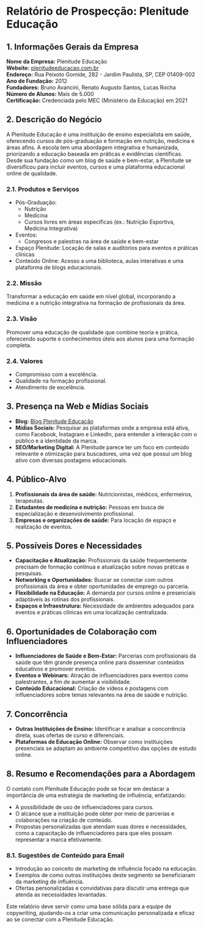 # Relatório de Prospecção: Plenitude Educação

## 1. Informações Gerais da Empresa

**Nome da Empresa:** Plenitude Educação  
**Website:** [plenitudeeducacao.com.br](https://plenitudeeducacao.com.br)  
**Endereço:** Rua Peixoto Gomide, 282 - Jardim Paulista, SP, CEP 01409-002  
**Ano de Fundação:** 2012  
**Fundadores:** Bruno Avancini, Renato Augusto Santos, Lucas Rocha  
**Número de Alunos:** Mais de 5.000  
**Certificação:** Credenciada pelo MEC (Ministério da Educação) em 2021  

## 2. Descrição do Negócio

A Plenitude Educação é uma instituição de ensino especialista em saúde, oferecendo cursos de pós-graduação e formação em nutrição, medicina e áreas afins. A escola tem uma abordagem integrativa e humanizada, priorizando a educação baseada em práticas e evidências científicas. Desde sua fundação como um blog de saúde e bem-estar, a Plenitude se diversificou para incluir eventos, cursos e uma plataforma educacional online de qualidade.

### 2.1. Produtos e Serviços
- Pós-Graduação:
  - Nutrição
  - Medicina
  - Cursos livres em áreas específicas (ex.: Nutrição Esportiva, Medicina Integrativa)
- Eventos: 
  - Congresos e palestras na área de saúde e bem-estar
- Espaço Plenitude: Locação de salas e auditórios para eventos e práticas clínicas
- Conteúdo Online: Acesso a uma biblioteca, aulas interativas e uma plataforma de blogs educacionais.

### 2.2. Missão
Transformar a educação em saúde em nível global, incorporando a medicina e a nutrição integrativa na formação de profissionais da área.

### 2.3. Visão
Promover uma educação de qualidade que combine teoria e prática, oferecendo suporte e conhecimentos úteis aos alunos para uma formação completa.

### 2.4. Valores
- Compromisso com a excelência.
- Qualidade na formação profissional.
- Atendimento de excelência.

## 3. Presença na Web e Mídias Sociais
    
- **Blog:** [Blog Plenitude Educação](https://blog.plenitudeeducacao.com.br)
- **Mídias Sociais:** Pesquisar as plataformas onde a empresa está ativa, como Facebook, Instagram e LinkedIn, para entender a interação com o público e a identidade da marca.
- **SEO/Marketing Digital:** A Plenitude parece ter um foco em conteúdo relevante e otimização para buscadores, uma vez que possui um blog ativo com diversas postagens educacionais.

## 4. Público-Alvo

1. **Profissionais da área de saúde:** Nutricionistas, médicos, enfermeiros, terapeutas.
2. **Estudantes de medicina e nutrição:** Pessoas em busca de especialização e desenvolvimento profissional.
3. **Empresas e organizações de saúde:** Para locação de espaço e realização de eventos.

## 5. Possíveis Dores e Necessidades

- **Capacitação e Atualização:** Profissionais da saúde frequentemente precisam de formação contínua e atualização sobre novas práticas e pesquisas.
- **Networking e Oportunidades:** Buscar se conectar com outros profissionais da área e obter oportunidades de emprego ou parceria.
- **Flexibilidade na Educação:** A demanda por cursos online e presenciais adaptáveis às rotinas dos profissionais.
- **Espaços e Infraestrutura:** Necessidade de ambientes adequados para eventos e práticas clínicas em uma localização centralizada.

## 6. Oportunidades de Colaboração com Influenciadores

- **Influenciadores de Saúde e Bem-Estar:** Parcerias com profissionais da saúde que têm grande presença online para disseminar conteúdos educativos e promover eventos.
- **Eventos e Webinars:** Atração de influenciadores para eventos como palestrantes, a fim de aumentar a visibilidade.
- **Conteúdo Educacional:** Criação de vídeos e postagens com influenciadores sobre temas relevantes na área de saúde e nutrição.

## 7. Concorrência

- **Outras Instituições de Ensino:** Identificar e analisar a concorrência direta, suas ofertas de curso e diferenciais.
- **Plataformas de Educação Online:** Observar como instituições presenciais se adaptam ao ambiente competitivo das opções de estudo online.

## 8. Resumo e Recomendações para a Abordagem

O contato com Plenitude Educação pode se focar em destacar a importância de uma estratégia de marketing de influência, enfatizando:
- A possibilidade de uso de influenciadores para cursos.
- O alcance que a instituição pode obter por meio de parcerias e colaborações na criação de conteúdo.
- Propostas personalizadas que atendam suas dores e necessidades, como a capacitação de influenciadores para que eles possam representar a marca efetivamente.

### 8.1. Sugestões de Conteúdo para Email
- Introdução ao conceito de marketing de influência focado na educação.
- Exemplos de como outras instituições deste segmento se beneficiaram da marketing de influência.
- Ofertas personalizadas e convidativas para discutir uma entrega que atenda as necessidades levantadas.

Este relatório deve servir como uma base sólida para a equipe de copywriting, ajudando-os a criar uma comunicação personalizada e eficaz ao se conectar com a Plenitude Educação.